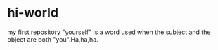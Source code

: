 # hi-world
my first repository
"yourself" is a word used when the subject and the object are both "you".Ha,ha,ha.
